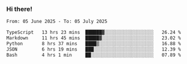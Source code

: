 ### Hi there!

<!--START_SECTION:waka-->

```txt
From: 05 June 2025 - To: 05 July 2025

TypeScript   13 hrs 23 mins  ██████▓░░░░░░░░░░░░░░░░░░   26.24 %
Markdown     11 hrs 45 mins  █████▓░░░░░░░░░░░░░░░░░░░   23.02 %
Python       8 hrs 37 mins   ████▒░░░░░░░░░░░░░░░░░░░░   16.88 %
JSON         6 hrs 19 mins   ███░░░░░░░░░░░░░░░░░░░░░░   12.39 %
Bash         4 hrs 1 min     ██░░░░░░░░░░░░░░░░░░░░░░░   07.89 %
```

<!--END_SECTION:waka-->
